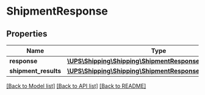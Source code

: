 # ShipmentResponse

## Properties
Name | Type | Description | Notes
------------ | ------------- | ------------- | -------------
**response** | [**\UPS\Shipping\Shipping\ShipmentResponseResponse**](ShipmentResponseResponse.md) |  | 
**shipment_results** | [**\UPS\Shipping\Shipping\ShipmentResponseShipmentResults**](ShipmentResponseShipmentResults.md) |  | 

[[Back to Model list]](../../README.md#documentation-for-models) [[Back to API list]](../../README.md#documentation-for-api-endpoints) [[Back to README]](../../README.md)

